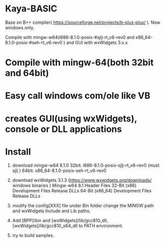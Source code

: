 # Kaya-BASIC
Base on B++ complier( https://sourceforge.net/projects/b-plus-plus/ ). Now windows only.

Compile with mingw-w64(i686-8.1.0-posix-#sjlj-rt_v6-rev0  and x86_64-8.1.0-posix-#seh-rt_v6-rev0  )
and GUI with wxWidgets 3.x.x

# Compile with mingw-64(both 32bit and 64bit)
# Easy call windows com/ole like VB
# creates GUI(using wxWidgets), console or DLL applications

# Install
 1. download mingw-w64 8.1.0
    32bit: i686-8.1.0-posix-sjlj-rt_v6-rev0  (must sjlj )
    64bit: x86_64-8.1.0-posix-seh-rt_v6-rev0 
 2. download wxWidgets 3.1.3 (https://www.wxwidgets.org/downloads/  windows binaries )
     Mingw-w64 8.1
        Header Files
        32-Bit (x86)
          Development Files
          Release DLLs
        64-Bit (x86_64)
          Development Files
          Release DLLs
  3. modify the config[XXX] file under Bin folder
     change the MINGW path and wxWidgets Include and Lib paths.
  
  4. Add [BPP]/bin and [wxWidgets]/lib/gcc810_dll, [wxWidgets]/lib/gcc810_x64_dll to PATH environment.
  
  4. try to build samples.


